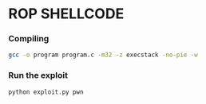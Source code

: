 # ROP SHELLCODE

### Compiling

```bash
gcc -o program program.c -m32 -z execstack -no-pie -w
```

### Run the exploit

```bash
python exploit.py pwn
```
